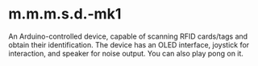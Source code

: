 # m.m.m.s.d.-mk1
An Arduino-controlled device, capable of scanning RFID cards/tags and obtain their identification. The device has an OLED interface, joystick for interaction, and speaker for noise output. You can also play pong on it.
